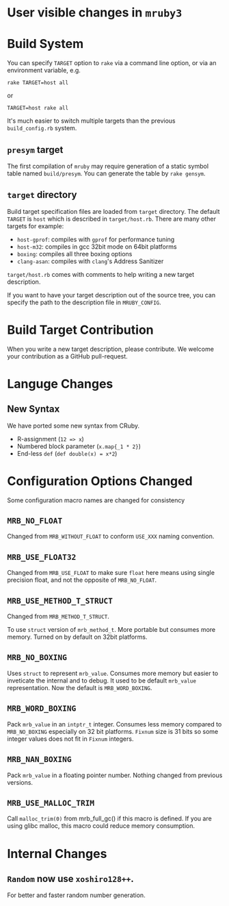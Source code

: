 User visible changes in `mruby3`
===

# Build System

You can specify `TARGET` option to `rake` via a command line
option, or via an environment variable, e.g.

`rake TARGET=host all`

or

`TARGET=host rake all`

It's much easier to switch multiple targets than the
previous `build_config.rb` system.

## `presym` target

The first compilation of `mruby` may require generation of a
static symbol table named `build/presym`. You can generate
the table by `rake gensym`.

## `target` directory

Build target specification files are loaded from `target`
directory. The default `TARGET` is `host` which is described
in `target/host.rb`. There are many other targets for example:

* `host-gprof`: compiles with `gprof` for performance tuning
* `host-m32`: compiles in gcc 32bit mode on 64bit platforms
* `boxing`: compiles all three boxing options
* `clang-asan`: compiles with `clang`'s Address Sanitizer

`target/host.rb` comes  with comments to help  writing a new
target description.

If you want to have your target description out of the
source tree, you can specify the path to the description
file in `MRUBY_CONFIG`.

# Build Target Contribution

When you write a new target description, please
contribute. We welcome your contribution as a GitHub
pull-request.

# Languge Changes

## New Syntax

We have ported some new syntax from CRuby.

* R-assignment (`12 => x`)
* Numbered block parameter (`x.map{_1 * 2}`)
* End-less `def` (`def double(x) = x*2`)

# Configuration Options Changed

Some configuration macro names are changed for consistency

## `MRB_NO_FLOAT`

Changed from `MRB_WITHOUT_FLOAT` to conform `USE_XXX` naming
convention.

## `MRB_USE_FLOAT32`

Changed from `MRB_USE_FLOAT` to make sure `float` here means
using single precision float, and not the opposite of
`MRB_NO_FLOAT`.

## `MRB_USE_METHOD_T_STRUCT`

Changed from `MRB_METHOD_T_STRUCT`.

To use `struct` version of `mrb_method_t`. More portable but consumes more memory.
Turned on by default on 32bit platforms.

## `MRB_NO_BOXING`

Uses `struct` to represent `mrb_value`. Consumes more memory
but easier to inveticate the internal and to debug. It used
to be default `mrb_value` representation. Now the default is
`MRB_WORD_BOXING`.

## `MRB_WORD_BOXING`

Pack `mrb_value` in an `intptr_t` integer. Consumes less
memory compared to `MRB_NO_BOXING` especially on 32 bit
platforms. `Fixnum` size is 31 bits so some integer values
does not fit in `Fixnum` integers.

## `MRB_NAN_BOXING`

Pack `mrb_value` in a floating pointer number. Nothing
changed from previous versions.

## `MRB_USE_MALLOC_TRIM`

Call `malloc_trim(0)` from mrb_full_gc() if this macro is defined.
If you are using glibc malloc, this macro could reduce memory consumption.

# Internal Changes

## `Random` now use `xoshiro128++`.

For better and faster random number generation.
